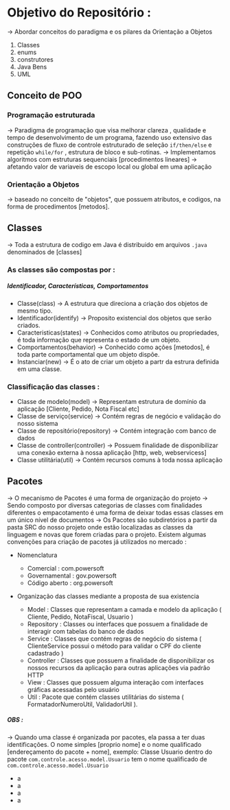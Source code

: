 # Objetivo do Repositório :
-> Abordar conceitos do paradigma e os pilares da Orientação a Objetos
1. Classes
2. enums
3. construtores
4. Java Bens
5. UML

## Conceito de POO
### Programação estruturada
-> Paradigma de programação que visa melhorar clareza , qualidade e tempo de desenvolvimento de um programa, fazendo uso extensivo das construções de fluxo de controle estruturado de seleção `if/then/else` e repetição `while/for` , estrutura de bloco e sub-rotinas.
-> Implementamos algoritmos com estruturas sequenciais [procedimentos lineares] -> afetando valor de variaveis de escopo local ou global em uma aplicação

### Orientação a Objetos
-> baseado no conceito de "objetos", que possuem atributos, e codigos, na forma de procedimentos [metodos].

## Classes
-> Toda a estrutura de codigo em Java é distribuido em arquivos `.java` denominados de [classes]

### As classes são compostas por : 
##### Identificador, Características, Comportamentos
* Classe(class) -> A estrutura que direciona a criação dos objetos de mesmo tipo.
* Identificador(identify) -> Proposito existencial dos objetos que serão criados.
* Caracteristicas(states) -> Conhecidos como atributos ou propriedades, é toda informação que representa o estado de um objeto.
* Comportamentos(behavior) -> Conhecido como ações [metodos], é toda parte comportamental que um objeto dispõe.
* Instanciar(new) -> É o ato de criar um objeto a partr da estrura definida em uma classe.

### Classificação das classes :
* Classe de modelo(model) -> Representam estrutura de domínio da aplicação [Cliente, Pedido, Nota Fiscal etc]
* Classe de serviço(service) -> Contém regras de negócio e validação do nosso sistema
* Classe de repositório(repository) -> Contém integração com banco de dados
* Classe de controller(controller) -> Possuem finalidade de disponibilizar uma conexão externa à nossa aplicação [http, web, webservicess]
* Classe utilitária(util) -> Contém recursos comuns à toda nossa aplicação

## Pacotes 
-> O mecanismo de Pacotes é uma forma de organização do projeto -> Sendo composto por diversas categorias de classes com finalidades diferentes o empacotamento é uma forma de deixar todas essas classes em um único nível de documentos -> Os Pacotes são subdiretórios a partir da pasta SRC do nosso projeto onde estão localizadas as classes da linguagem e novas que forem criadas para o projeto. Existem algumas convenções para criação de pacotes já utilizados no mercado : 
* Nomenclatura
  * Comercial : com.powersoft
  * Governamental : gov.powersoft
  * Código aberto : org.powersoft

  
* Organização das classes mediante a proposta de sua existencia
  * Model : Classes que representam a camada e modelo da aplicação ( Cliente, Pedido, NotaFiscal, Usuario )
  * Repository : Classes ou interfaces que possuem a finalidade de interagir com tabelas do banco de dados
  * Service  : Classes que contém regras de negócio do sistema ( ClienteService possui o método para validar o CPF do cliente cadastrado )
  * Controller : Classes que possuem a finalidade de disponibilizar os nossos recursos da aplicação para outras aplicações via padrão HTTP
  * View : Classes que possuem alguma interação com interfaces gráficas acessadas pelo usuário
  * Util : Pacote que contém classes utilitárias do sistema ( FormatadorNumeroUtil, ValidadorUtil ).
 

##### OBS :
-> Quando uma classe é organizada por pacotes, ela passa a ter duas identificações. O nome simples [proprio nome] e o nome qualificado [endereçamento do pacote + nome],  exemplo: Classe Usuario dentro do pacote `com.controle.acesso.model.Usuario` tem o nome qualificado de `com.controle.acesso.model.Usuario`
* a
* a
* a
* a





